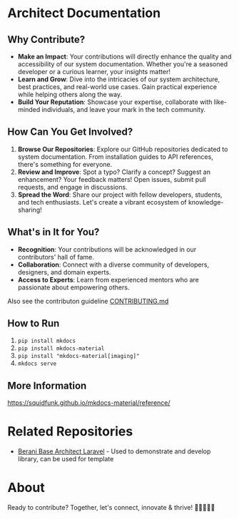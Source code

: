 # Architect Documentation

## Why Contribute?

- **Make an Impact**: Your contributions will directly enhance the quality and accessibility of our system documentation. Whether you're a seasoned developer or a curious learner, your insights matter!
- **Learn and Grow**: Dive into the intricacies of our system architecture, best practices, and real-world use cases. Gain practical experience while helping others along the way.
- **Build Your Reputation**: Showcase your expertise, collaborate with like-minded individuals, and leave your mark in the tech community.

## How Can You Get Involved?

1. **Browse Our Repositories**: Explore our GitHub repositories dedicated to system documentation. From installation guides to API references, there's something for everyone.
2. **Review and Improve**: Spot a typo? Clarify a concept? Suggest an enhancement? Your feedback matters! Open issues, submit pull requests, and engage in discussions.
3. **Spread the Word**: Share our project with fellow developers, students, and tech enthusiasts. Let's create a vibrant ecosystem of knowledge-sharing!

## What's in It for You?

- **Recognition**: Your contributions will be acknowledged in our contributors' hall of fame.
- **Collaboration**: Connect with a diverse community of developers, designers, and domain experts.
- **Access to Experts**: Learn from experienced mentors who are passionate about empowering others.

Also see the contributon guideline [CONTRIBUTING.md](CONTRIBUTING.md)

## How to Run

1. `pip install mkdocs`
2. `pip install mkdocs-material`
3. `pip install "mkdocs-material[imaging]"`
4. `mkdocs serve`

## More Information

<https://squidfunk.github.io/mkdocs-material/reference/>

# Related Repositories

- [Berani Base Architect Laravel](https://github.com/beranidigital/berani-base-architect) - Used to demonstrate and develop library, can be used for template

# About

Ready to contribute? Together, let's connect, innovate & thrive! 🌈👩‍💻👨‍💻


